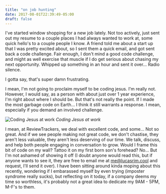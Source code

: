 ```yaml
---
title: "on job hunting"
date: 2017-08-01T22:39:49-05:00
draft: false
---
```


I've started window shopping for a new job lately. Not too actively, just sent out my resume to a couple places I had always wanted to work at, some quick hello's to a couple people I know. A friend told me about a start up that I was pretty excited about, so I sent them a quick email, and got sent back a code challenge. Fair enough, I don't mind a good code challenge, and might as well exercise that muscle if I do get serious about chasing my next opportunity. Whipped up something in an hour and sent it over... Radio silence.

I gotta say, that's super damn frustrating.

I mean, I'm not going to proclaim myself to be coding jesus. I'm really not. However, I would say, as a person with about just over 1 year experience, I'm right about where I should be. But that's not really the point. If I made the most garbage code on Earth... I think it still warrants a response. I mean, especially if you demand an involved challenge. 

![Coding Jesus at work](/img/coding-jesus.jpg)
*Coding Jesus at work*

I mean, at ReviewTrackers, we deal with excellent code, and some... Not so great. And if we see people making not great code, we don't chastise, they aren't less valuable, they aren't less deserving of our time. We talk, discuss, and help both people engaging in conversation to grow. Would I frame this bit of code on my wall? Tattoo it on my first born son's forehead? No... But I'm not ashamed of showing it off (I doubt anyone would read this, but if anyone wants to see it, they are free to email me at <me@lucasrim.cool> and request, I'll send it over). I have been sitting around kinda moping about this recently, wondering if I embarassed myself by even trying (imposter syndrome really sucks), but reflecting on it today, if a company deems my time so worthless, it's probably not a great idea to dedicate my 9AM - 5PM, M-F's to them.

